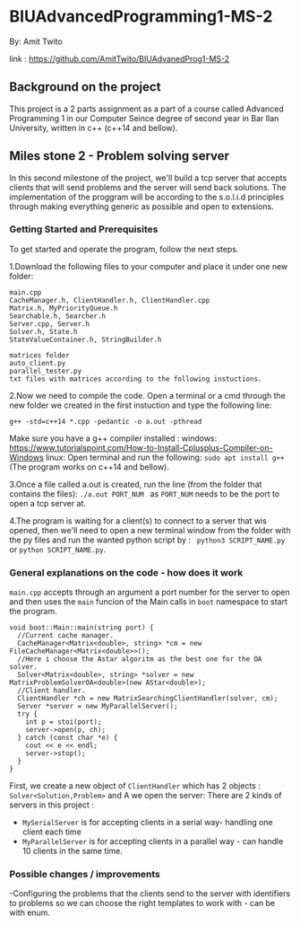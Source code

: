 # BIUAdvancedProgramming1-MS-2
By: Amit Twito

link :
https://github.com/AmitTwito/BIUAdvanedProg1-MS-2

## Background on the project
This project is a 2 parts assignment as a part of a course called Advanced Programming 1 in our Computer Seince degree of second year in Bar Ilan University, written in c++ (c++14 and bellow).

## Miles stone 2 - Problem solving server
In this second milestone of the project, we'll build a tcp server that accepts clients that will send problems and the server 
will send back solutions. The implementation of the proggram will be according to the s.o.l.i.d principles through making everything generic as possible and open to extensions.

### Getting Started and Prerequisites

To get started and operate the program, follow the next steps.

1.Download the following files to your computer and place it under one new folder:
```
main.cpp
CacheManager.h, ClientHandler.h, ClientHandler.cpp
Matrix.h, MyPriorityQueue.h
Searchable.h, Searcher.h
Server.cpp, Server.h
Solver.h, State.h
StateValueContainer.h, StringBuilder.h

matrices folder
auto_client.py
parallel_tester.py
txt files with matrices according to the following instuctions.

```

2.Now we need to compile the code. Open a terminal or a cmd through the new folder we created in the first instuction and type the following line:
```
g++ -std=c++14 *.cpp -pedantic -o a.out -pthread
```
Make sure you have a g++ compiler installed : 
windows:
https://www.tutorialspoint.com/How-to-Install-Cplusplus-Compiler-on-Windows
linux:
Open terminal and run the following:
```sudo apt install g++```
(The program works on c++14 and bellow).

3.Once a file called a.out is created, run the line (from the folder that contains the files):
```./a.out PORT_NUM ```  as ```PORT_NUM``` needs to be the port to open a tcp server at.

4.The program is waiting for a client(s) to connect to a server that wis opened, then we'll need to open a new terminal window
from the folder with the py files and run the wanted python script by : ``` python3 SCRIPT_NAME.py``` or  ```python SCRIPT_NAME.py```.


### General explanations on the code - how does it work
```main.cpp``` accepts through an argument a port number for the server to open
and then uses the ```main``` funcion of the Main calls in ```boot``` namespace to start the program.
```
void boot::Main::main(string port) {
  //Current cache manager.
  CacheManager<Matrix<double>, string> *cm = new FileCacheManager<Matrix<double>>();
  //Here i choose the Astar algoritm as the best one for the OA solver.
  Solver<Matrix<double>, string> *solver = new MatrixProblemSolverOA<double>(new AStar<double>);
  //Client handler.
  ClientHandler *ch = new MatrixSearchingClientHandler(solver, cm);
  Server *server = new MyParallelServer();
  try {
    int p = stoi(port);
    server->open(p, ch);
  } catch (const char *e) {
    cout << e << endl;
    server->stop();
  }
}
```
First, we create a new object of ```ClientHandler``` which has 2 objects : ```Solver<Solution,Problem>``` and
A
we open the server:
There are 2 kinds of servers in this project :
* ```MySerialServer``` is for accepting clients in a serial way- handling one client each time
* ```MyParallelServer``` is for accepting clients in a parallel way - can handle 10 clients in the same time.




### Possible changes / improvements
-Configuring the problems that the clients send to the server with identifiers to problems so we can choose the right 
templates to work with - can be with enum.

